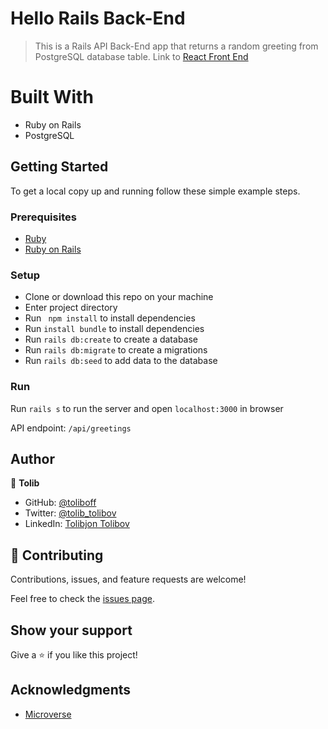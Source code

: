 # Hello Rails Back-End
> This is a Rails API Back-End app that returns a random greeting from PostgreSQL database table. 
Link to [React Front End](https://github.com/toliboff/hello-react-front-end/pull/1)

# Built With

- Ruby on Rails
- PostgreSQL

## Getting Started

To get a local copy up and running follow these simple example steps.

### Prerequisites

- [Ruby](https://www.ruby-lang.org/)
- [Ruby on Rails](https://rubyonrails.org/)

### Setup
- Clone or download this repo on your machine
- Enter project directory
- Run ` npm install` to install dependencies
- Run `install bundle` to install dependencies
- Run  `rails db:create` to create a database
- Run  `rails db:migrate` to create a migrations
- Run  `rails db:seed` to add data to the database

### Run

Run `rails s` to run the server and open `localhost:3000` in browser

API endpoint: `/api/greetings`
## Author

👤 **Tolib**

- GitHub: [@toliboff](https://github.com/toliboff)
- Twitter: [@tolib_tolibov](https://twitter.com/tolib_tolibov)
- LinkedIn: [Tolibjon Tolibov](https://linkedin.com/in/tolibjon-tolibov)

## 🤝 Contributing

Contributions, issues, and feature requests are welcome!

Feel free to check the [issues page](https://github.com/toliboff/hello-rails-react/issues).

## Show your support

Give a ⭐️ if you like this project!

## Acknowledgments
- [Microverse](https://www.microverse.org/) 
